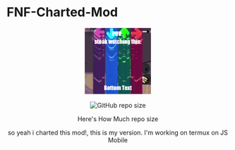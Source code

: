 # FNF-Charted-Mod

<p align="center">
<img alt="logo" src="https://github.com/MmarkiXD/FNF-Charted-Mod/blob/master/SpammiaMod/pack.png">

<p align="center">
<img alt="GitHub repo size" src="https://img.shields.io/github/repo-size/MmarkiXD/FNF-Charted-Mod">

<p align="center">
Here's How Much repo size

<p align="center">
so yeah i charted this mod!, this is my version. I'm working on termux on JS Mobile